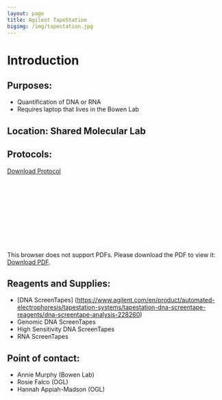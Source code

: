 ```yaml
---
layout: page
title: Agilent TapeStation
bigimg: /img/tapestation.jpg
---
```

# Introduction

## Purposes:
- Quantification of DNA or RNA
- Requires laptop that lives in the Bowen Lab

## Location: Shared Molecular Lab

## Protocols: 

[Download Protocol](https://raw.githubusercontent.com/NUMSC-CoreFacility/sharedLabSpace/gh-pages/protocols/2200TapeStation_Guide.pdf)

<object data="https://numsc-corefacility.github.io/sharedLabSpace/protocols/2200TapeStation_Guide.pdf" type="application/pdf" width="700px" height="700px">
    <embed src="https://numsc-corefacility.github.io/sharedLabSpace/protocols/2200TapeStation_Guide.pdf">
        <p>This browser does not support PDFs. Please download the PDF to view it: <a href="https://raw.githubusercontent.com/NUMSC-CoreFacility/sharedLabSpace/gh-pages/protocols/2200TapeStation_Guide.pdf">Download PDF</a>.</p>
    </object>

## Reagents and Supplies:
- [DNA ScreenTapes] (https://www.agilent.com/en/product/automated-electrophoresis/tapestation-systems/tapestation-dna-screentape-reagents/dna-screentape-analysis-228260)
- Genomic DNA ScreenTapes
- High Sensitivity DNA ScreenTapes
- RNA ScreenTapes

## Point of contact:
- Annie Murphy (Bowen Lab)
- Rosie Falco (OGL)
- Hannah Appiah-Madson (OGL)
